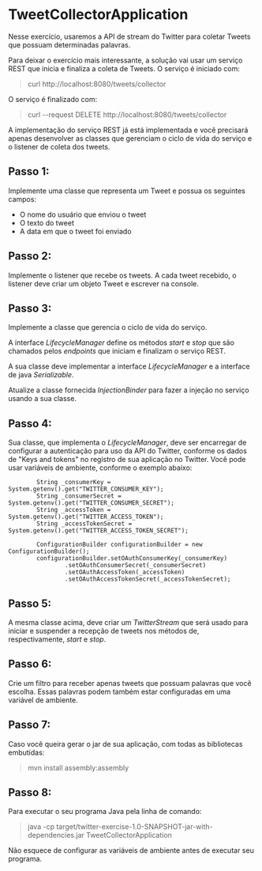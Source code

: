 # TweetCollectorApplication

Nesse exercício, usaremos a API de stream do Twitter para coletar Tweets que possuam determinadas palavras.

Para deixar o exercício mais interessante, a solução vai usar um serviço REST que inicia e finaliza a coleta de Tweets.
O serviço é iniciado com:
> curl http://localhost:8080/tweets/collector

O serviço é finalizado com:
> curl --request DELETE http://localhost:8080/tweets/collector

A implementação do serviço REST já está implementada e você precisará apenas desenvolver as classes que gerenciam o
ciclo de vida do serviço e o listener de coleta dos tweets.

## Passo 1:

Implemente uma classe que representa um Tweet e possua os seguintes campos:

* O nome do usuário que enviou o tweet
* O texto do tweet
* A data em que o tweet foi enviado

## Passo 2:

Implemente o listener que recebe os tweets.
A cada tweet recebido, o listener deve criar um objeto Tweet e escrever na console.

## Passo 3:

Implemente a classe que gerencia o ciclo de vida do serviço.

A interface *LifecycleManager* define os métodos *start* e *stop* que são chamados
pelos *endpoints* que iniciam e finalizam o serviço REST.

A sua classe deve implementar a interface *LifecycleManager* e a interface de java *Serializable*.

Atualize a classe fornecida *InjectionBinder* para fazer a injeção no serviço usando a sua classe.

## Passo 4:

Sua classe, que implementa o *LifecycleManager*, deve ser encarregar de configurar a autenticação para uso da API do Twitter, 
conforme os dados de "Keys and tokens" no registro de sua aplicação no Twitter. Você pode usar variáveis de ambiente, conforme
o exemplo abaixo:

~~~~
        String _consumerKey = System.getenv().get("TWITTER_CONSUMER_KEY");
        String _consumerSecret = System.getenv().get("TWITTER_CONSUMER_SECRET");
        String _accessToken = System.getenv().get("TWITTER_ACCESS_TOKEN");
        String _accessTokenSecret = System.getenv().get("TWITTER_ACCESS_TOKEN_SECRET");

        ConfigurationBuilder configurationBuilder = new ConfigurationBuilder();
        configurationBuilder.setOAuthConsumerKey(_consumerKey)
                .setOAuthConsumerSecret(_consumerSecret)
                .setOAuthAccessToken(_accessToken)
                .setOAuthAccessTokenSecret(_accessTokenSecret);
~~~~ 

## Passo 5: 

A mesma classe acima, deve criar um *TwitterStream* que será usado para iniciar e suspender
a recepção de tweets nos métodos de, respectivamente, *start* e *stop*.

## Passo 6: 

Crie um filtro para receber apenas tweets que possuam palavras que você escolha.
Essas palavras podem também estar configuradas em uma variável de ambiente.

## Passo 7:

Caso você queira gerar o jar de sua aplicação, com todas as bibliotecas embutidas:

> mvn install assembly:assembly

## Passo 8:

Para executar o seu programa Java pela linha de comando:

> java -cp target/twitter-exercise-1.0-SNAPSHOT-jar-with-dependencies.jar TweetCollectorApplication

Não esquece de configurar as variáveis de ambiente antes de executar seu programa.
